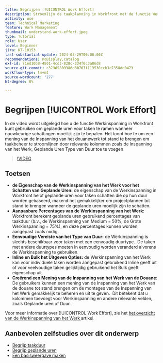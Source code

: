 ```yaml
---
title: Begrijpen [!UICONTROL Work Effort]
description: Stroomlijn de taakplanning in Workfront met de functie Werkinspanning, die klantgerichte geplande uurramingen, inline en bulkbewerking, en douanemeningen voor efficiënt projectbeheer toestaat.
activity: use
team: Technical Marketing
feature: Work Management
thumbnail: understand-work-effort.jpeg
type: Tutorial
role: User
level: Beginner
jira: KT-10153
last-substantial-update: 2024-05-29T00:00:00Z
recommendations: noDisplay,catalog
exl-id: 71ed10b8-4801-4cd3-828c-334f6c3a86d8
source-git-commit: c32909809386d30767f113530ccb1e7358de0473
workflow-type: tm+mt
source-wordcount: '277'
ht-degree: 0%

---
```


# Begrijpen [!UICONTROL Work Effort]

In de video wordt uitgelegd hoe u de functie Werkinspanning in Workfront kunt gebruiken om geplande uren voor taken te ramen wanneer nauwkeurige schattingen moeilijk zijn te bepalen.
Het toont hoe te om een mening van de Inspanning van het douanewerk tot stand te brengen om taakbeheer te stroomlijnen door relevante kolommen zoals de Inspanning van het Werk, Geplande Uren Type van Duur toe te voegen

>[!VIDEO](https://video.tv.adobe.com/v/3429446/?quality=12&learn=on&enablevpops)

## Toetsen

* **de Eigenschap van de Werkinspanning van het Werk voor het Schatten van Geplande Uren:** de eigenschap van de Werkinspanning in Workfront helpt geplande uren voor taken schatten die op hun duur worden gebaseerd, makend het gemakkelijker om projectplannen tot stand te brengen wanneer de geplande uren moeilijk zijn te schatten. &#x200B;
* **Aanpasbare Percentages van de Werkinspanning van het Werk:** Workfront berekent geplande uren gebruikend percentages van taakduur (b.v., de Werkinspanning van Medium = 50%, de Grote Werkinspanning = 75%), en deze percentages kunnen worden aangepast zoals nodig. &#x200B;
* **Eenvoudige Vereiste van het Type van Duur:** de Werkinspanning is slechts beschikbaar voor taken met een eenvoudig duurtype. &#x200B; De taken met andere duurtypes moeten in eenvoudig worden veranderd alvorens de Werkinspanning te gebruiken. &#x200B;
* **Inline en Bulk het Uitgeven Opties:** de Werkinspanning van het Werk kan voor individuele taken worden aangepast gebruikend Inline geeft uit of voor veelvoudige taken gelijktijdig gebruikend het Bulk geeft eigenschap uit. &#x200B;
* **Creërend een Mening van de Inspanning van het Werk van de Douane:** De gebruikers kunnen een mening van de Inspanning van het Werk van de douane tot stand brengen om de montages van de Inspanning van het Werk gemakkelijk te beheren en uit te geven. &#x200B; Dit betekent dat u kolommen toevoegt voor Werkinspanning en andere relevante velden, zoals Geplande uren of Duur. &#x200B;


Voor meer informatie over [!UICONTROL Work Effort], zie het [ het overzicht van de Werkinspanning van het Werk ](https://experienceleague.adobe.com/docs/workfront/using/manage-work/tasks/task-information/work-effort.html?lang=en) artikel.


## Aanbevolen zelfstudies over dit onderwerp

* [Begrijp taakduur](/help/manage-work/tasks/understand-task-durations.md)
* [Begrijp geplande uren](/help/manage-work/tasks/understand-planned-hours.md)
* [Een basisweergave maken](/help/reporting/basic-reporting/create-a-basic-view.md)
